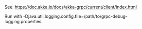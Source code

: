 See: https://doc.akka.io/docs/akka-grpc/current/client/index.html

Run with -Djava.util.logging.config.file=/path/to/grpc-debug-logging.properties